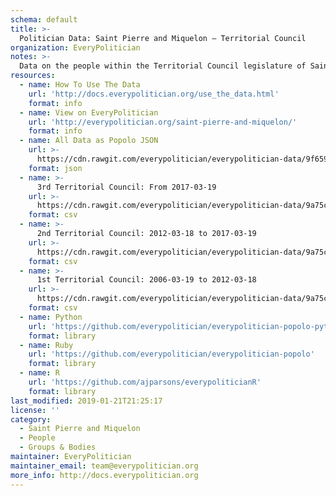 ```yaml
---
schema: default
title: >-
  Politician Data: Saint Pierre and Miquelon — Territorial Council
organization: EveryPolitician
notes: >-
  Data on the people within the Territorial Council legislature of Saint Pierre and Miquelon.
resources:
  - name: How To Use The Data
    url: 'http://docs.everypolitician.org/use_the_data.html'
    format: info
  - name: View on EveryPolitician
    url: 'http://everypolitician.org/saint-pierre-and-miquelon/'
    format: info
  - name: All Data as Popolo JSON
    url: >-
      https://cdn.rawgit.com/everypolitician/everypolitician-data/9f659596833bc1be46140ca5ba1a7331ec379054/data/Saint_Pierre_and_Miquelon/Territorial_Council/ep-popolo-v1.0.json
    format: json
  - name: >-
      3rd Territorial Council: From 2017-03-19
    url: >-
      https://cdn.rawgit.com/everypolitician/everypolitician-data/9a75c94fb3f01a45e5616242dec9743ba96f137f/data/Saint_Pierre_and_Miquelon/Territorial_Council/term-2017.csv
    format: csv
  - name: >-
      2nd Territorial Council: 2012-03-18 to 2017-03-19
    url: >-
      https://cdn.rawgit.com/everypolitician/everypolitician-data/9a75c94fb3f01a45e5616242dec9743ba96f137f/data/Saint_Pierre_and_Miquelon/Territorial_Council/term-2012.csv
    format: csv
  - name: >-
      1st Territorial Council: 2006-03-19 to 2012-03-18
    url: >-
      https://cdn.rawgit.com/everypolitician/everypolitician-data/9a75c94fb3f01a45e5616242dec9743ba96f137f/data/Saint_Pierre_and_Miquelon/Territorial_Council/term-2006.csv
    format: csv
  - name: Python
    url: 'https://github.com/everypolitician/everypolitician-popolo-python'
    format: library
  - name: Ruby
    url: 'https://github.com/everypolitician/everypolitician-popolo'
    format: library
  - name: R
    url: 'https://github.com/ajparsons/everypoliticianR'
    format: library
last_modified: 2019-01-21T21:25:17
license: ''
category:
  - Saint Pierre and Miquelon
  - People
  - Groups & Bodies
maintainer: EveryPolitician
maintainer_email: team@everypolitician.org
more_info: http://docs.everypolitician.org
---
```

